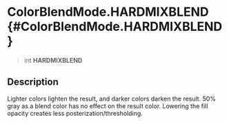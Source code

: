 ColorBlendMode.HARDMIXBLEND {#ColorBlendMode.HARDMIXBLEND}
===========================

> int **HARDMIXBLEND**

Description
-----------

Lighter colors lighten the result, and darker colors darken the result.
50% gray as a blend color has no effect on the result color. Lowering
the fill opacity creates less posterization/thresholding.
